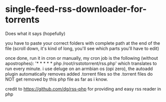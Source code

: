 # single-feed-rss-downloader-for-torrents
Does what it says (hopefully)

you have to paste your correct folders with complete path at the end of the file (scroll down, it's kind of long, you'll see which parts you'll have to edit)

once done, run it in cron or manually, my cron job is the following (without apostrophes):
'* * * * *    php /root/rsstotorrent/rss.php'
which translates to run every minute. i use deluge on an armbian os (opi zero), the autoadd plugin automatically removes added .torrent files so the .torrent files do NOT get removed by this php file as far as i know.


credit to https://github.com/dg/rss-php for providing and easy rss reader in php

